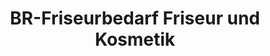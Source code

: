---
title: "BR-Friseurbedarf Friseur und Kosmetik"
url: /berlin/br-friseurbedarf-friseur-und-kosmetik/
shop: Friseur
---